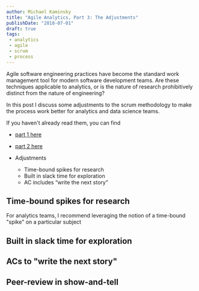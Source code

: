 ```yaml
---
author: Michael Kaminsky
title: "Agile Analytics, Part 3: The Adjustments"
publishDate: "2018-07-01"
draft: true
tags: 
 - analytics
 - agile
 - scrum
 - process
---
```



Agile software engineering practices have become the standard work management tool for modern software development teams. Are these techniques applicable to analytics, or is the nature of research prohibitively distinct from the nature of engineering?

In this post I discuss some adjustments to the scrum methodology to make the process work better for analytics and data science teams.

<!--more-->

If you haven't already read them, you can find
* [part 1 here](content/post/agile-analytics-p1.md)
* [part 2 here](content/post/agile-analytics-p2.md)

* Adjustments
    * Time-bound spikes for research
    * Built in slack time for exploration
    * AC includes “write the next story” 


## Time-bound spikes for research

For analytics teams, I recommend leveraging the notion of a time-bound "spike" on a particular subject


## Built in slack time for exploration
## ACs to "write the next story"
## Peer-review in show-and-tell
